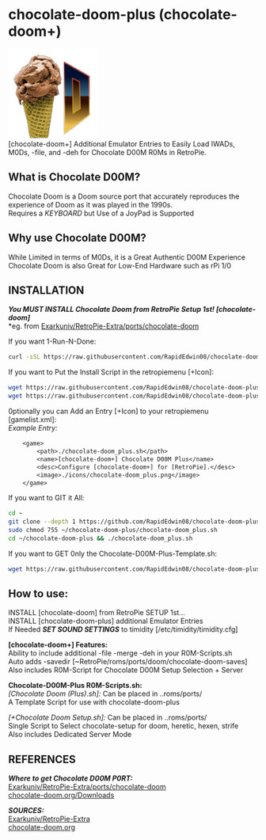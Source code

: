 # chocolate-doom-plus (chocolate-doom+)  
![chocolate-doom_plus.png](https://raw.githubusercontent.com/RapidEdwin08/chocolate-doom-plus/main/chocolate-doom_plus.png)  
[chocolate-doom+] Additional Emulator Entries to Easily Load IWADs, M0Ds, -file, and -deh for Chocolate D00M R0Ms in RetroPie.  

## What is Chocolate D00M?  
Chocolate Doom is a Doom source port that accurately reproduces the experience of Doom as it was played in the 1990s.  
Requires a *KEYBOARD* but Use of a JoyPad is Supported  

## Why use Chocolate D00M?  
While Limited in terms of M0Ds, it is a Great Authentic D00M Experience  
Chocolate Doom is also Great for Low-End Hardware such as rPi 1/0  

## INSTALLATION  
***You MUST INSTALL Chocolate Doom from RetroPie Setup 1st! [chocolate-doom]***  
*eg. from [Exarkuniv/RetroPie-Extra/ports/chocolate-doom](https://github.com/Exarkuniv/RetroPie-Extra/blob/master/scriptmodules/ports/chocolate-doom.sh)  

If you want 1-Run-N-Done:
```bash
curl -sSL https://raw.githubusercontent.com/RapidEdwin08/chocolate-doom-plus/main/chocolate-doom_plus.sh  | bash
```

If you want to Put the Install Script in the retropiemenu [+Icon]:  
```bash
wget https://raw.githubusercontent.com/RapidEdwin08/chocolate-doom-plus/main/chocolate-doom_plus.sh -P ~/RetroPie/retropiemenu
wget https://raw.githubusercontent.com/RapidEdwin08/chocolate-doom-plus/main/chocolate-doom_plus.png -P ~/RetroPie/retropiemenu/icons
```

0ptionally you can Add an Entry [+Icon] to your retropiemenu [gamelist.xml]:  
*Example Entry:*  
```
	<game>
		<path>./chocolate-doom_plus.sh</path>
		<name>[chocolate-doom+] Chocolate D00M Plus</name>
		<desc>Configure [chocolate-doom+] for [RetroPie].</desc>
		<image>./icons/chocolate-doom_plus.png</image>
	</game>
```

If you want to GIT it All:  
```bash
cd ~
git clone --depth 1 https://github.com/RapidEdwin08/chocolate-doom-plus.git
sudo chmod 755 ~/chocolate-doom-plus/chocolate-doom_plus.sh
cd ~/chocolate-doom-plus && ./chocolate-doom_plus.sh

```

If you want to GET 0nly the Chocolate-D00M-Plus-Template.sh: 
```bash
wget https://raw.githubusercontent.com/RapidEdwin08/chocolate-doom-plus/main/Chocolate\ D00M\ \(Plus\).sh -P ~/RetroPie/roms/ports
```

## How to use:
INSTALL [chocolate-doom] from RetroPie SETUP 1st...  
INSTALL [chocolate-doom-plus] additional Emulator Entries  
If Needed ***SET SOUND SETTINGS*** to timidity [/etc/timidity/timidity.cfg]  

**[chocolate-doom+] Features:**  
Ability to include additional -file -merge -deh in your R0M-Scripts.sh  
Auto adds -savedir [~RetroPie/roms/ports/doom/chocolate-doom-saves]  
Also includes R0M-Script for Chocolate D00M Setup Selection + Server  

**Chocolate-D00M-Plus R0M-Scripts.sh:**  
*[Chocolate Doom (Plus).sh]:* Can be placed in ..roms/ports/  
A Template Script for use with chocolate-doom-plus  

*[+Chocolate Doom Setup.sh]:* Can be placed in ..roms/ports/  
Single Script to Select chocolate-setup for doom, heretic, hexen, strife  
Also includes Dedicated Server Mode  

## REFERENCES   
***Where to get Chocolate D00M P0RT:***  
[Exarkuniv/RetroPie-Extra/ports/chocolate-doom](https://github.com/Exarkuniv/RetroPie-Extra/blob/master/scriptmodules/ports/chocolate-doom.sh)  
[chocolate-doom.org/Downloads](https://www.chocolate-doom.org/wiki/index.php/Downloads)  

***SOURCES:***  
[Exarkuniv/RetroPie-Extra](https://github.com/Exarkuniv/RetroPie-Extra)  
[chocolate-doom.org](https://www.chocolate-doom.org)  
